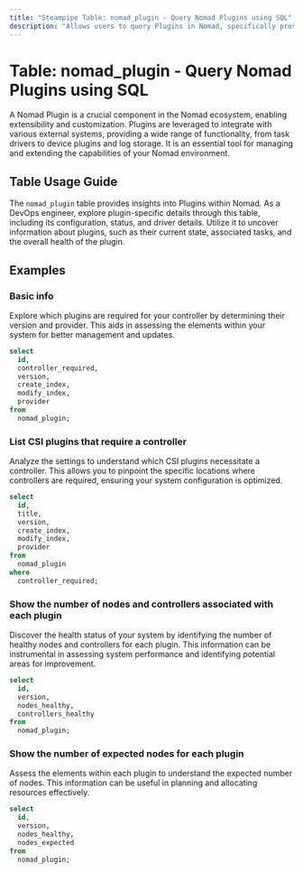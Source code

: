 ```yaml
---
title: "Steampipe Table: nomad_plugin - Query Nomad Plugins using SQL"
description: "Allows users to query Plugins in Nomad, specifically providing details on plugin configuration, status, and driver details."
---
```


# Table: nomad_plugin - Query Nomad Plugins using SQL

A Nomad Plugin is a crucial component in the Nomad ecosystem, enabling extensibility and customization. Plugins are leveraged to integrate with various external systems, providing a wide range of functionality, from task drivers to device plugins and log storage. It is an essential tool for managing and extending the capabilities of your Nomad environment.

## Table Usage Guide

The `nomad_plugin` table provides insights into Plugins within Nomad. As a DevOps engineer, explore plugin-specific details through this table, including its configuration, status, and driver details. Utilize it to uncover information about plugins, such as their current state, associated tasks, and the overall health of the plugin.

## Examples

### Basic info
Explore which plugins are required for your controller by determining their version and provider. This aids in assessing the elements within your system for better management and updates.

```sql
select
  id,
  controller_required,
  version,
  create_index,
  modify_index,
  provider
from
  nomad_plugin;
```

### List CSI plugins that require a controller
Analyze the settings to understand which CSI plugins necessitate a controller. This allows you to pinpoint the specific locations where controllers are required, ensuring your system configuration is optimized.

```sql
select
  id,
  title,
  version,
  create_index,
  modify_index,
  provider
from
  nomad_plugin
where
  controller_required;
```

### Show the number of nodes and controllers associated with each plugin
Discover the health status of your system by identifying the number of healthy nodes and controllers for each plugin. This information can be instrumental in assessing system performance and identifying potential areas for improvement.

```sql
select
  id,
  version,
  nodes_healthy,
  controllers_healthy
from
  nomad_plugin;
```

### Show the number of expected nodes for each plugin
Assess the elements within each plugin to understand the expected number of nodes. This information can be useful in planning and allocating resources effectively.

```sql
select
  id,
  version,
  nodes_healthy,
  nodes_expected
from
  nomad_plugin;
```